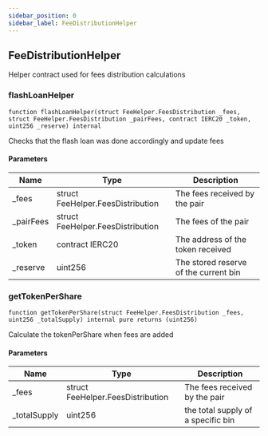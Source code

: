 ```yaml
---
sidebar_position: 0
sidebar_label: FeeDistributionHelper
---
```


## FeeDistributionHelper

Helper contract used for fees distribution calculations

### flashLoanHelper

```solidity
function flashLoanHelper(struct FeeHelper.FeesDistribution _fees, struct FeeHelper.FeesDistribution _pairFees, contract IERC20 _token, uint256 _reserve) internal
```

Checks that the flash loan was done accordingly and update fees

#### Parameters

| Name | Type | Description |
| ---- | ---- | ----------- |
| _fees | struct FeeHelper.FeesDistribution | The fees received by the pair |
| _pairFees | struct FeeHelper.FeesDistribution | The fees of the pair |
| _token | contract IERC20 | The address of the token received |
| _reserve | uint256 | The stored reserve of the current bin |

### getTokenPerShare

```solidity
function getTokenPerShare(struct FeeHelper.FeesDistribution _fees, uint256 _totalSupply) internal pure returns (uint256)
```

Calculate the tokenPerShare when fees are added

#### Parameters

| Name | Type | Description |
| ---- | ---- | ----------- |
| _fees | struct FeeHelper.FeesDistribution | The fees received by the pair |
| _totalSupply | uint256 | the total supply of a specific bin |

